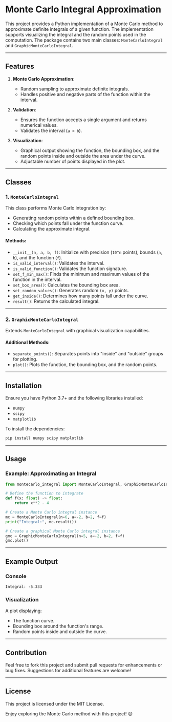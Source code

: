 
# Monte Carlo Integral Approximation

This project provides a Python implementation of a Monte Carlo method to approximate definite integrals of a given function. The implementation supports visualizing the integral and the random points used in the computation. The package contains two main classes: `MonteCarloIntegral` and `GraphicMonteCarloIntegral`.

---

## Features

1. **Monte Carlo Approximation**:
   - Random sampling to approximate definite integrals.
   - Handles positive and negative parts of the function within the interval.

2. **Validation**:
   - Ensures the function accepts a single argument and returns numerical values.
   - Validates the interval (`a < b`).

3. **Visualization**:
   - Graphical output showing the function, the bounding box, and the random points inside and outside the area under the curve.
   - Adjustable number of points displayed in the plot.

---

## Classes

### 1. `MonteCarloIntegral`

This class performs Monte Carlo integration by:
- Generating random points within a defined bounding box.
- Checking which points fall under the function curve.
- Calculating the approximate integral.

#### Methods:
- `__init__(n, a, b, f)`: Initialize with precision (`10^n` points), bounds (`a`, `b`), and the function (`f`).
- `is_valid_interval()`: Validates the interval.
- `is_valid_function()`: Validates the function signature.
- `set_f_min_max()`: Finds the minimum and maximum values of the function in the interval.
- `set_box_area()`: Calculates the bounding box area.
- `set_random_values()`: Generates random `(x, y)` points.
- `get_inside()`: Determines how many points fall under the curve.
- `result()`: Returns the calculated integral.

---

### 2. `GraphicMonteCarloIntegral`

Extends `MonteCarloIntegral` with graphical visualization capabilities.

#### Additional Methods:
- `separate_points()`: Separates points into "inside" and "outside" groups for plotting.
- `plot()`: Plots the function, the bounding box, and the random points.

---

## Installation

Ensure you have Python 3.7+ and the following libraries installed:
- `numpy`
- `scipy`
- `matplotlib`

To install the dependencies:
```bash
pip install numpy scipy matplotlib
```

---

## Usage

### Example: Approximating an Integral
```python
from montecarlo_integral import MonteCarloIntegral, GraphicMonteCarloIntegral

# Define the function to integrate
def f(x: float) -> float:
    return x**2 - 4

# Create a Monte Carlo integral instance
mc = MonteCarloIntegral(n=6, a=-2, b=2, f=f)
print("Integral:", mc.result())

# Create a graphical Monte Carlo integral instance
gmc = GraphicMonteCarloIntegral(n=5, a=-2, b=2, f=f)
gmc.plot()
```

---

## Example Output
### Console
```
Integral: -5.333
```

### Visualization
A plot displaying:
- The function curve.
- Bounding box around the function's range.
- Random points inside and outside the curve.

---

## Contribution

Feel free to fork this project and submit pull requests for enhancements or bug fixes. Suggestions for additional features are welcome!

---

## License

This project is licensed under the MIT License.

Enjoy exploring the Monte Carlo method with this project! 😊
